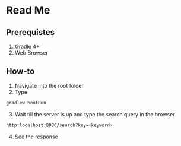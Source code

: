 # Read Me

## Prerequistes

1. Gradle 4+
2. Web Browser

## How-to

1. Navigate into the root folder
2. Type 
```sh 
gradlew bootRun
```
3. Wait till the server is up and type the search query in the browser 
```sh
http:localhost:8080/search?key=<keyword>
```
4. See the response

